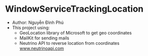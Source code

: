 # WindowServiceTrackingLocation
* Author: Nguyễn Đình Phú 
* This project using:
  - GeoLocation library of Microsoft to get geo coordinates 
  - MailKit for sending mails 
  - Neutrino API to reverse location from coordinates www.neutrinoapi.com
